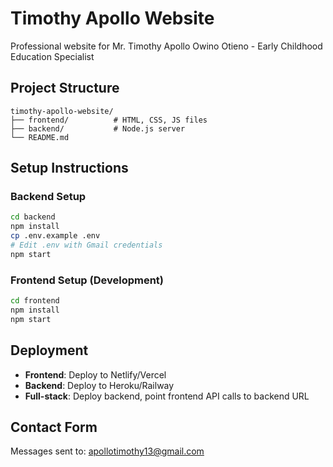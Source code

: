 # Timothy Apollo Website

Professional website for Mr. Timothy Apollo Owino Otieno - Early Childhood Education Specialist

## Project Structure
```
timothy-apollo-website/
├── frontend/          # HTML, CSS, JS files
├── backend/           # Node.js server
└── README.md
```

## Setup Instructions

### Backend Setup
```bash
cd backend
npm install
cp .env.example .env
# Edit .env with Gmail credentials
npm start
```

### Frontend Setup (Development)
```bash
cd frontend
npm install
npm start
```

## Deployment
- **Frontend**: Deploy to Netlify/Vercel
- **Backend**: Deploy to Heroku/Railway
- **Full-stack**: Deploy backend, point frontend API calls to backend URL

## Contact Form
Messages sent to: apollotimothy13@gmail.com